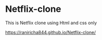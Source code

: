 # Netflix-clone
This is Netflix clone using Html and css only

https://raniricha844.github.io/Netflix-clone/
